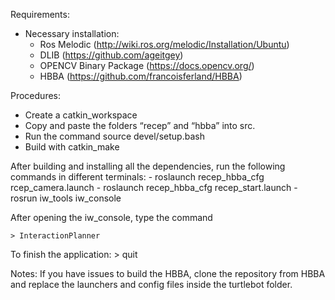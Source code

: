 Requirements:
 
- Necessary installation:
  * Ros Melodic (http://wiki.ros.org/melodic/Installation/Ubuntu)
  * DLIB (https://github.com/ageitgey)
  * OPENCV Binary Package (https://docs.opencv.org/)
  * HBBA (https://github.com/francoisferland/HBBA)

Procedures:
- Create a catkin_workspace
- Copy and paste the folders “recep” and “hbba” into src.
- Run the command source devel/setup.bash
- Build with catkin_make

After building and installing all the dependencies, run the following commands in different terminals:
	- roslaunch recep_hbba_cfg rcep_camera.launch
	- roslaunch recep_hbba_cfg recep_start.launch
	- rosrun iw_tools iw_console

After opening the iw_console, type the command 

	> InteractionPlanner
To finish the application:
	> quit


Notes:
	If you have issues to build the HBBA, clone the repository from HBBA and replace the launchers and config files inside the turtlebot folder.
